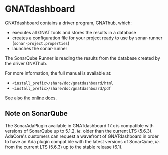 # GNATdashboard

GNATdashboard contains a driver program, GNAThub, which:

* executes all GNAT tools and stores the results in a database
* creates a configuration file for your project ready to use by sonar-runner
  (`sonar-project.properties`)
* launches the sonar-runner

The SonarQube Runner is reading the results from the database created by the
driver GNAThub.

For more information, the full manual is available at:

* `<install_prefix>/share/doc/gnatdashboard/html`
* `<install_prefix>/share/doc/gnatdashboard/pdf`

See also the [online docs](https://docs.adacore.com/gnatdashboard-docs/).

## Note on SonarQube

The SonarAdaPlugin available in GNATdashboard 17.x is compatible with versions
of SonarQube up to 5.1.2, *ie.* older than the current LTS (5.6.3). AdaCore's
customers can request a wavefront of GNATdashboard in order to have an Ada
plugin compatible with the latest versions of SonarQube, *ie.* from the current
LTS (5.6.3) up to the stable release (6.1).
